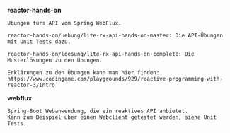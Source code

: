 **reactor-hands-on**

	Übungen fürs API vom Spring WebFlux.

	reactor-hands-on/uebung/lite-rx-api-hands-on-master: Die API-Übungen mit Unit Tests dazu.

	reactor-hands-on/loesung/lite-rx-api-hands-on-complete: Die Musterlösungen zu den Übungen.

	Erklärungen zu den Übungen kann man hier finden:
	https://www.codingame.com/playgrounds/929/reactive-programming-with-reactor-3/Intro


**webflux**

	Spring-Boot Webanwendung, die ein reaktives API anbietet.
	Kann zum Beispiel über einen Webclient getestet werden, siehe Unit Tests.